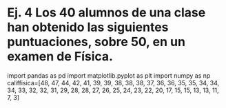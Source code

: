 # Ej. 4 Los 40 alumnos de una clase han obtenido las siguientes puntuaciones, sobre 50, en un examen de Física.
import pandas as pd 
import matplotlib.pyplot as plt
import numpy as np
califfisica=[48, 47, 44, 42, 41, 39, 39, 38, 38, 38, 37, 36, 36, 35, 35, 34, 34, 34, 33,
32, 32, 31, 29, 28, 28, 27, 26, 25, 24, 23, 22, 20, 17, 15, 15, 13, 13, 11, 7, 3]
